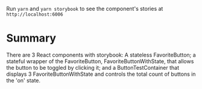 Run `yarn` and `yarn storybook` to see the component's stories at `http://localhost:6006`

# Summary #

There are 3 React components with storybook: A stateless FavoriteButton; a stateful wrapper of the FavoriteButton, FavoriteButtonWithState, that allows the button to be toggled by clicking it; and a ButtonTestContainer that displays 3 FavoriteButtonWithState and controls the total count of buttons in the 'on' state.
